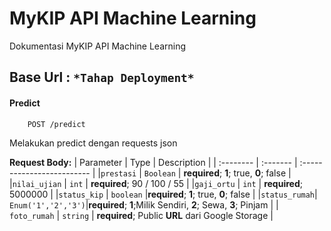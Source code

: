 # MyKIP API Machine Learning

Dokumentasi MyKIP API Machine Learning

## Base Url : `*Tahap Deployment*`

#### Predict


```http
    POST /predict
```
Melakukan predict dengan requests json

**Request Body:**
| Parameter    | Type               | Description                |
| :--------    | :-------           | :------------------------- |
|`prestasi`    | `Boolean`          | **required**; **1**; true, **0**; false  |
|`nilai_ujian` | `int`              | **required**; 90 / 100 / 55 |
|`gaji_ortu`   | `int`              | **required**; 5000000 |
|`status_kip`  | `boolean`          |**required**; **1**; true, **0**; false |
|`status_rumah`| `Enum('1','2','3')`|**required**; **1**;Milik Sendiri, **2**; Sewa, **3**; Pinjam |
| `foto_rumah` | `string`           | **required**; Public **URL** dari Google Storage |



